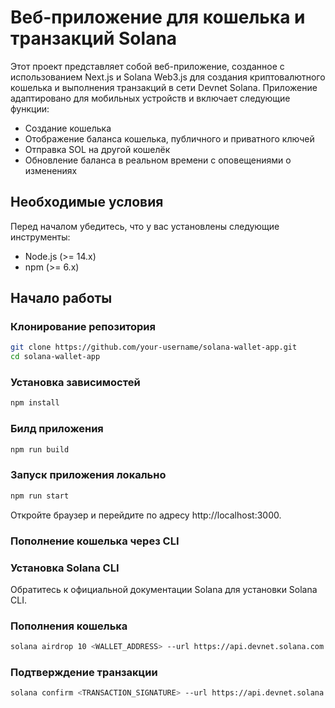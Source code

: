 # Веб-приложение для кошелька и транзакций Solana

Этот проект представляет собой веб-приложение, созданное с использованием Next.js и Solana Web3.js для создания криптовалютного кошелька и выполнения транзакций в сети Devnet Solana. Приложение адаптировано для мобильных устройств и включает следующие функции:
- Создание кошелька
- Отображение баланса кошелька, публичного и приватного ключей
- Отправка SOL на другой кошелёк
- Обновление баланса в реальном времени с оповещениями о изменениях

## Необходимые условия

Перед началом убедитесь, что у вас установлены следующие инструменты:
- Node.js (>= 14.x)
- npm (>= 6.x)

## Начало работы

### Клонирование репозитория

```bash
git clone https://github.com/your-username/solana-wallet-app.git
cd solana-wallet-app
```

### Установка зависимостей

```bash
npm install
```

### Билд приложения

```bash
npm run build
```

### Запуск приложения локально

```bash
npm run start
```

Откройте браузер и перейдите по адресу http://localhost:3000.

### Пополнение кошелька через CLI

### Установка Solana CLI

Обратитесь к официальной документации Solana для установки Solana CLI.

### Пополнения кошелька
```bash
solana airdrop 10 <WALLET_ADDRESS> --url https://api.devnet.solana.com
```
### Подтверждение транзакции
```bash
solana confirm <TRANSACTION_SIGNATURE> --url https://api.devnet.solana.com
```